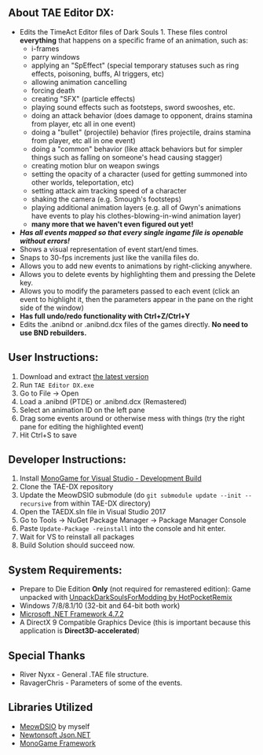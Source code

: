 ## About TAE Editor DX:
* Edits the TimeAct Editor files of Dark Souls 1. These files control **everything** that happens on a specific frame of an animation, such as:
  * i-frames
  * parry windows
  * applying an "SpEffect" (special temporary statuses such as ring effects, poisoning, buffs, AI triggers, etc)
  * allowing animation cancelling
  * forcing death
  * creating "SFX" (particle effects)
  * playing sound effects such as footsteps, sword swooshes, etc.
  * doing an attack behavior (does damage to opponent, drains stamina from player, etc all in one event)
  * doing a "bullet" (projectile) behavior (fires projectile, drains stamina from player, etc all in one event)
  * doing a "common" behavior (like attack behaviors but for simpler things such as falling on someone's head causing stagger)
  * creating motion blur on weapon swings
  * setting the opacity of a character (used for getting summoned into other worlds, teleportation, etc)
  * setting attack aim tracking speed of a character
  * shaking the camera (e.g. Smough's footsteps)
  * playing additional animation layers (e.g. all of Gwyn's animations have events to play his clothes-blowing-in-wind animation layer)
  * **many more that we haven't even figured out yet!**
* ***Has all events mapped so that every single ingame file is openable without errors!***
* Shows a visual representation of event start/end times.
* Snaps to 30-fps increments just like the vanilla files do.
* Allows you to add new events to animations by right-clicking anywhere.
* Allows you to delete events by highlighting them and pressing the Delete key.
* Allows you to modify the parameters passed to each event (click an event to highlight it, then the parameters appear in the pane on the right side of the window)
* **Has full undo/redo functionality with Ctrl+Z/Ctrl+Y**
* Edits the .anibnd or .anibnd.dcx files of the games directly. **No need to use BND rebuilders.**

## User Instructions:
  1. Download and extract [the latest version](https://github.com/Meowmaritus/TAE-DX/releases/download/v1.3/TAE.Editor.DX.v1.3.zip)
  1. Run `TAE Editor DX.exe`
  1. Go to File -> Open
  1. Load a .anibnd (PTDE) or .anibnd.dcx (Remastered)
  1. Select an animation ID on the left pane
  1. Drag some events around or otherwise mess with things (try the right pane for editing the highlighted event)
  1. Hit Ctrl+S to save
  
## Developer Instructions:
  1. Install [MonoGame for Visual Studio - Development Build](http://teamcity.monogame.net/repository/download/MonoGame_PackagingWindows/latest.lastSuccessful/MonoGameSetup.exe?guest=1)
  1. Clone the TAE-DX repository
  1. Update the MeowDSIO submodule (do `git submodule update --init --recursive` from within TAE-DX directory)
  1. Open the TAEDX.sln file in Visual Studio 2017
  1. Go to Tools -> NuGet Package Manager -> Package Manager Console
  1. Paste `Update-Package -reinstall` into the console and hit enter.
  1. Wait for VS to reinstall all packages
  1. Build Solution should succeed now.

## System Requirements:
* Prepare to Die Edition **Only** (not required for remastered edition): Game unpacked with [UnpackDarkSoulsForModding by HotPocketRemix](https://www.nexusmods.com/darksouls/mods/1304/)
* Windows 7/8/8.1/10 (32-bit and 64-bit both work)
* [Microsoft .NET Framework 4.7.2](https://www.microsoft.com/net/download/thank-you/net472)
* A DirectX 9 Compatible Graphics Device (this is important because this application is **Direct3D-accelerated**)

## Special Thanks
* River Nyxx - General .TAE file structure.
* RavagerChris - Parameters of some of the events.

## Libraries Utilized
* [MeowDSIO](https://github.com/Meowmaritus/MeowDSIO) by myself
* [Newtonsoft Json.NET](https://www.newtonsoft.com/json)
* [MonoGame Framework](http://www.monogame.net/)
